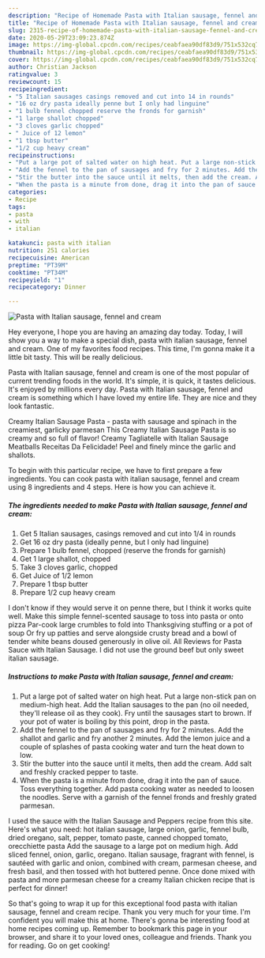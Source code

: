 ```yaml
---
description: "Recipe of Homemade Pasta with Italian sausage, fennel and cream"
title: "Recipe of Homemade Pasta with Italian sausage, fennel and cream"
slug: 2315-recipe-of-homemade-pasta-with-italian-sausage-fennel-and-cream
date: 2020-05-29T23:09:23.874Z
image: https://img-global.cpcdn.com/recipes/ceabfaea90df83d9/751x532cq70/pasta-with-italian-sausage-fennel-and-cream-recipe-main-photo.jpg
thumbnail: https://img-global.cpcdn.com/recipes/ceabfaea90df83d9/751x532cq70/pasta-with-italian-sausage-fennel-and-cream-recipe-main-photo.jpg
cover: https://img-global.cpcdn.com/recipes/ceabfaea90df83d9/751x532cq70/pasta-with-italian-sausage-fennel-and-cream-recipe-main-photo.jpg
author: Christian Jackson
ratingvalue: 3
reviewcount: 15
recipeingredient:
- "5 Italian sausages casings removed and cut into 14 in rounds"
- "16 oz dry pasta ideally penne but I only had linguine"
- "1 bulb fennel chopped reserve the fronds for garnish"
- "1 large shallot chopped"
- "3 cloves garlic chopped"
- " Juice of 12 lemon"
- "1 tbsp butter"
- "1/2 cup heavy cream"
recipeinstructions:
- "Put a large pot of salted water on high heat. Put a large non-stick pan on medium-high heat. Add the Italian sausages to the pan (no oil needed, they&#39;ll release oil as they cook). Fry until the sausages start to brown. If your pot of water is boiling by this point, drop in the pasta."
- "Add the fennel to the pan of sausages and fry for 2 minutes. Add the shallot and garlic and fry another 2 minutes. Add the lemon juice and a couple of splashes of pasta cooking water and turn the heat down to low."
- "Stir the butter into the sauce until it melts, then add the cream. Add salt and freshly cracked pepper to taste."
- "When the pasta is a minute from done, drag it into the pan of sauce. Toss everything together. Add pasta cooking water as needed to loosen the noodles. Serve with a garnish of the fennel fronds and freshly grated parmesan."
categories:
- Recipe
tags:
- pasta
- with
- italian

katakunci: pasta with italian 
nutrition: 251 calories
recipecuisine: American
preptime: "PT39M"
cooktime: "PT34M"
recipeyield: "1"
recipecategory: Dinner

---
```



![Pasta with Italian sausage, fennel and cream](https://img-global.cpcdn.com/recipes/ceabfaea90df83d9/751x532cq70/pasta-with-italian-sausage-fennel-and-cream-recipe-main-photo.jpg)

Hey everyone, I hope you are having an amazing day today. Today, I will show you a way to make a special dish, pasta with italian sausage, fennel and cream. One of my favorites food recipes. This time, I'm gonna make it a little bit tasty. This will be really delicious.

Pasta with Italian sausage, fennel and cream is one of the most popular of current trending foods in the world. It's simple, it is quick, it tastes delicious. It's enjoyed by millions every day. Pasta with Italian sausage, fennel and cream is something which I have loved my entire life. They are nice and they look fantastic.

Creamy Italian Sausage Pasta - pasta with sausage and spinach in the creamiest, garlicky parmesan This Creamy Italian Sausage Pasta is so creamy and so full of flavor! Creamy Tagliatelle with Italian Sausage Meatballs Receitas Da Felicidade! Peel and finely mince the garlic and shallots.


To begin with this particular recipe, we have to first prepare a few ingredients. You can cook pasta with italian sausage, fennel and cream using 8 ingredients and 4 steps. Here is how you can achieve it.

<!--inarticleads1-->

##### The ingredients needed to make Pasta with Italian sausage, fennel and cream:

1. Get 5 Italian sausages, casings removed and cut into 1/4 in rounds
1. Get 16 oz dry pasta (ideally penne, but I only had linguine)
1. Prepare 1 bulb fennel, chopped (reserve the fronds for garnish)
1. Get 1 large shallot, chopped
1. Take 3 cloves garlic, chopped
1. Get  Juice of 1/2 lemon
1. Prepare 1 tbsp butter
1. Prepare 1/2 cup heavy cream


I don&#39;t know if they would serve it on penne there, but I think it works quite well. Make this simple fennel-scented sausage to toss into pasta or onto pizza Par-cook large crumbles to fold into Thanksgiving stuffing or a pot of soup Or fry up patties and serve alongside crusty bread and a bowl of tender white beans doused generously in olive oil. All Reviews for Pasta Sauce with Italian Sausage. I did not use the ground beef but only sweet italian sausage. 

<!--inarticleads2-->

##### Instructions to make Pasta with Italian sausage, fennel and cream:

1. Put a large pot of salted water on high heat. Put a large non-stick pan on medium-high heat. Add the Italian sausages to the pan (no oil needed, they&#39;ll release oil as they cook). Fry until the sausages start to brown. If your pot of water is boiling by this point, drop in the pasta.
1. Add the fennel to the pan of sausages and fry for 2 minutes. Add the shallot and garlic and fry another 2 minutes. Add the lemon juice and a couple of splashes of pasta cooking water and turn the heat down to low.
1. Stir the butter into the sauce until it melts, then add the cream. Add salt and freshly cracked pepper to taste.
1. When the pasta is a minute from done, drag it into the pan of sauce. Toss everything together. Add pasta cooking water as needed to loosen the noodles. Serve with a garnish of the fennel fronds and freshly grated parmesan.


I used the sauce with the Italian Sausage and Peppers recipe from this site. Here&#39;s what you need: hot italian sausage, large onion, garlic, fennel bulb, dried oregano, salt, pepper, tomato paste, canned chopped tomato, orecchiette pasta Add the sausage to a large pot on medium high. Add sliced fennel, onion, garlic, oregano. Italian sausage, fragrant with fennel, is sautéed with garlic and onion, combined with cream, parmesan cheese, and fresh basil, and then tossed with hot buttered penne. Once done mixed with pasta and more parmesan cheese for a creamy Italian chicken recipe that is perfect for dinner! 

So that's going to wrap it up for this exceptional food pasta with italian sausage, fennel and cream recipe. Thank you very much for your time. I'm confident you will make this at home. There's gonna be interesting food at home recipes coming up. Remember to bookmark this page in your browser, and share it to your loved ones, colleague and friends. Thank you for reading. Go on get cooking!
